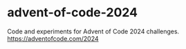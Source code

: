 # advent-of-code-2024
Code and experiments for Advent of Code 2024 challenges. https://adventofcode.com/2024
